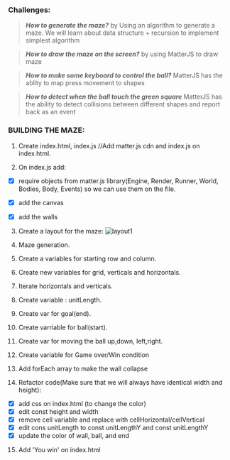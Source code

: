 ### Challenges:

>***How to generate the maze?***
by Using an algorithm to generate a maze. We will learn about data structure + recursion to implement simplest algorithm


>***How to draw the maze on the screen?***
by using MatterJS to draw maze


>***How to make some keyboard to control the ball?***
MatterJS has the ablity to map press movement to shapes

>***How to detect when the ball touch the green square***
MatterJS has the ability to detect collisions between different shapes and report back as an event


### BUILDING THE MAZE: 
1. Create index.html, index.js //Add matter.js cdn and index.js on index.html.

2. On index.js add: 

- [x]  require objects from matter.js library(Engine, Render, Runner, World, Bodies, Body, Events) so we can use them on the file.

- [x] add the canvas
- [x] add the walls

3. Create a layout for the maze: 
![layout1](https://user-images.githubusercontent.com/56657351/74276796-650fa500-4ce4-11ea-98da-8ec04f1ad9f9.jpg)

4. Maze generation.

5. Create a variables for starting row and column.

6. Create new variables for grid, verticals and horizontals.

7. Iterate horizontals and verticals.

8. Create variable : unitLength.

9. Create var for goal(end).

10. Create varriable for ball(start).

11. Create var for moving the ball up,down, left,right.

12. Create variable for Game over/Win condition

13. Add forEach array to make the wall collapse

14. Refactor code(Make sure that we will always have identical width and height): 
- [x] add css on index.html (to change the color)
- [x] edit const height and width 
- [x] remove cell variable and replace with cellHorizontal/cellVertical
- [x] edit cons unitLength to const unitLengthY and const unitLengthY
- [x] update the color of wall, ball, and end
15. Add 'You win' on index.html 
